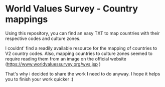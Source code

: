 # World Values Survey - Country mappings
Using this repository, you can find an easy TXT to map countries with their respective codes and culture zones.

I couldnt' find a readily available resource for the mapping of countries to V2 country codes. Also, mapping countries to culture zones seemed to require reading them from an image on the official website (https://www.worldvaluessurvey.org/wvs.jsp )

That's why i decided to share the work I need to do anyway. I hope it helps you to finish your work quicker :)
